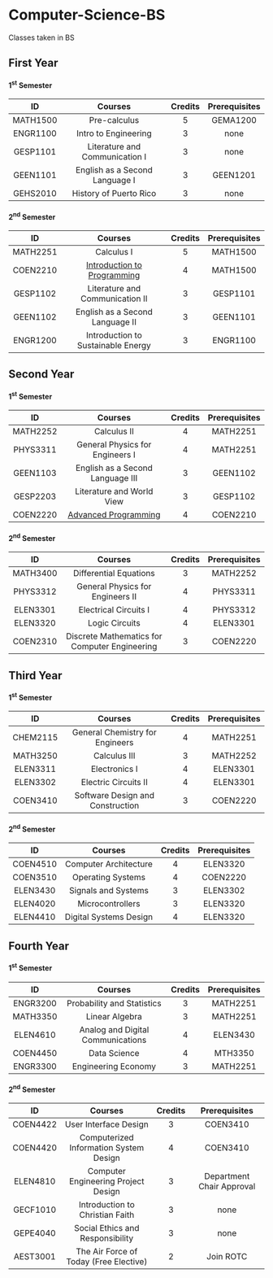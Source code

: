 # Computer-Science-BS
Classes taken in BS

## First Year

#### 1<sup>st</sup> Semester
ID | Courses | Credits | Prerequisites
:--: | :--: | :--: | :--:
MATH1500 | Pre-calculus | 5 | GEMA1200
ENGR1100 | Intro to Engineering | 3 | none
GESP1101 | Literature and Communication I | 3 | none
GEEN1101 | English as a Second Language I | 3 | GEEN1201
GEHS2010 | History of Puerto Rico | 3 | none

#### 2<sup>nd</sup> Semester
ID | Courses | Credits | Prerequisites
:--: | :--: | :--: | :--:
MATH2251 | Calculus I | 5 | MATH1500
COEN2210 | [Introduction to Programming](https://github.com/gadr1on/Computer-Science-BS/tree/master/intro_to_programming) | 4 | MATH1500
GESP1102 | Literature and Communication II | 3 | GESP1101
GEEN1102 | English as a Second Language II | 3 | GEEN1101
ENGR1200 | Introduction to Sustainable Energy | 3 | ENGR1100

## Second Year

#### 1<sup>st</sup> Semester
ID | Courses | Credits | Prerequisites
:--: | :--: | :--: | :--:
MATH2252 | Calculus II | 4 | MATH2251
PHYS3311 | General Physics for Engineers I | 4 | MATH2251
|GEEN1103 | English as a Second Language III | 3 | GEEN1102
GESP2203 | Literature and World View | 3 | GESP1102
COEN2220 | [Advanced Programming](https://github.com/gadr1on/Computer-Science-BS/tree/master/advanced_programming) | 4 | COEN2210

#### 2<sup>nd</sup> Semester
ID | Courses | Credits | Prerequisites
:--: | :--: | :--: | :--:
MATH3400 | Differential Equations | 3 | MATH2252
PHYS3312 | General Physics for Engineers II | 4 | PHYS3311
ELEN3301 | Electrical Circuits I | 4 | PHYS3312
ELEN3320 | Logic Circuits | 4 | ELEN3301
COEN2310 | Discrete Mathematics for Computer Engineering | 3 | COEN2220

## Third Year

#### 1<sup>st</sup> Semester
ID | Courses | Credits | Prerequisites
:--: | :--: | :--: | :--:
CHEM2115 | General Chemistry for Engineers | 4 | MATH2251
MATH3250 | Calculus III | 3 | MATH2252
ELEN3311 | Electronics I | 4 | ELEN3301
ELEN3302 | Electric Circuits II | 4 | ELEN3301
COEN3410 | Software Design and Construction | 3 | COEN2220

#### 2<sup>nd</sup> Semester
ID | Courses | Credits | Prerequisites
:--: | :--: | :--: | :--:
COEN4510 | Computer Architecture | 4 | ELEN3320
COEN3510 | Operating Systems | 4 | COEN2220
ELEN3430 | Signals and Systems | 3 | ELEN3302
ELEN4020 | Microcontrollers | 3 | ELEN3320
ELEN4410 | Digital Systems Design | 4 | ELEN3320

## Fourth Year

#### 1<sup>st</sup> Semester
ID | Courses | Credits | Prerequisites
:--: | :--: | :--: | :--:
ENGR3200 | Probability and Statistics | 3 | MATH2251
MATH3350 | Linear Algebra | 3 | MATH2251
ELEN4610 | Analog and Digital Communications | 4 | ELEN3430
COEN4450 | Data Science | 4 | MTH3350
ENGR3300 | Engineering Economy | 3 | MATH2251

#### 2<sup>nd</sup> Semester
ID | Courses | Credits | Prerequisites
:--: | :--: | :--: | :--:
COEN4422 | User Interface Design | 3 | COEN3410
COEN4420 | Computerized Information System Design | 4 | COEN3410
ELEN4810 | Computer Engineering Project Design | 3 | Department Chair Approval
GECF1010 | Introduction to Christian Faith | 3 | none
GEPE4040 | Social Ethics and Responsibility | 3 | none
AEST3001 | The Air Force of Today (Free Elective) | 2 | Join ROTC
